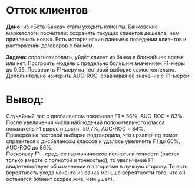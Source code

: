 # Отток клиентов

**Дано:**  из «Бета-Банка» стали уходить клиенты. Банковские маркетологи посчитали: сохранять текущих клиентов дешевле, чем привлекать новых. Есть исторические данные о поведении клиентов и расторжении договоров с банком.

**Задача:** спрогнозировать, уйдёт клиент из банка в ближайшее время или нет. Построить модель с предельно большим значением F1-меры до 0.59. Проверить F1-меру на тестовой выборке самостоятельно. Дополнительно измерить AUC-ROC, сравнивая её значение с F1-мерой

# Вывод:
Случайный лес с дисбалансом показывал F1 = 56%, AUC-ROC = 83%.
<br>После увеличения числа наблюдений положительного класса показатель F1 вырос и достиг 59,7%, AUC-ROC = 84%.
<br>Проверка на тестовой выборке подтвердила, что upsampling помог справиться с дисбалансом классов и удалось увеличить F1 до 60%, AUC-ROC до 86%.
<br>Поскольку F1 - среднее гармоническое полноты и точности (растет только вместе с полнотой и точностью), то увеличение F1 свидетельствует об изменении в алгоритме в лучшую сторону. То есть вероятность ухода клиента из банка меньше вероятности того, что он останется (клиент скорее жив, чем ушел).
